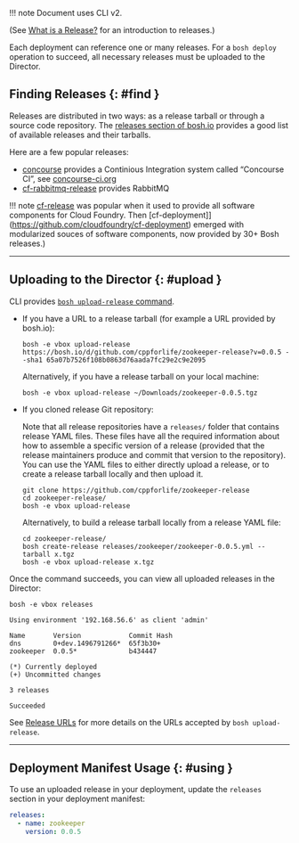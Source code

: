 !!! note
    Document uses CLI v2.

(See [What is a Release?](release.md) for an introduction to releases.)

Each deployment can reference one or many releases. For a `bosh deploy`
operation to succeed, all necessary releases must be uploaded to the Director.

## Finding Releases {: #find }

Releases are distributed in two ways: as a release tarball or through a source
code repository. The [releases section of bosh.io](https://bosh.io/releases)
provides a good list of available releases and their tarballs.

Here are a few popular releases:

- [concourse](https://bosh.io/releases/github.com/concourse/concourse-bosh-release)
  provides a Continious Integration system called “Concourse CI”, see
  [concourse-ci.org](https://concourse-ci.org/)
- [cf-rabbitmq-release](https://bosh.io/releases/github.com/pivotal-cf/cf-rabbitmq-release)
  provides RabbitMQ

!!! note
    [cf-release](https://bosh.io/releases/github.com/cloudfoundry/cf-release)
    was popular when it used to provide all software components for Cloud
    Foundry. Then
    [cf-deployment]](https://github.com/cloudfoundry/cf-deployment) emerged
    with modularized souces of software components, now provided by 30+ Bosh
    releases.)

---
## Uploading to the Director {: #upload }

CLI provides [`bosh upload-release` command](cli-v2.md#upload-release).

- If you have a URL to a release tarball (for example a URL provided by bosh.io):

    ```shell
    bosh -e vbox upload-release https://bosh.io/d/github.com/cppforlife/zookeeper-release?v=0.0.5 --sha1 65a07b7526f108b0863d76aada7fc29e2c9e2095
    ```

    Alternatively, if you have a release tarball on your local machine:

    ```shell
    bosh -e vbox upload-release ~/Downloads/zookeeper-0.0.5.tgz
    ```

- If you cloned release Git repository:

    Note that all release repositories have a `releases/` folder that contains
    release YAML files. These files have all the required information about
    how to assemble a specific version of a release (provided that the release
    maintainers produce and commit that version to the repository). You can
    use the YAML files to either directly upload a release, or to create a
    release tarball locally and then upload it.

    ```shell
    git clone https://github.com/cppforlife/zookeeper-release
    cd zookeeper-release/
    bosh -e vbox upload-release
    ```

    Alternatively, to build a release tarball locally from a release YAML file:

    ```shell
    cd zookeeper-release/
    bosh create-release releases/zookeeper/zookeeper-0.0.5.yml --tarball x.tgz
    bosh -e vbox upload-release x.tgz
    ```

Once the command succeeds, you can view all uploaded releases in the Director:

```shell
bosh -e vbox releases
```

```text
Using environment '192.168.56.6' as client 'admin'

Name       Version            Commit Hash
dns        0+dev.1496791266*  65f3b30+
zookeeper  0.0.5*             b434447

(*) Currently deployed
(+) Uncommitted changes

3 releases

Succeeded
```

See [Release URLs](release-urls.md) for more details on the URLs accepted by
`bosh upload-release`.

---
## Deployment Manifest Usage {: #using }

To use an uploaded release in your deployment, update the `releases` section
in your deployment manifest:

```yaml
releases:
  - name: zookeeper
    version: 0.0.5
```
